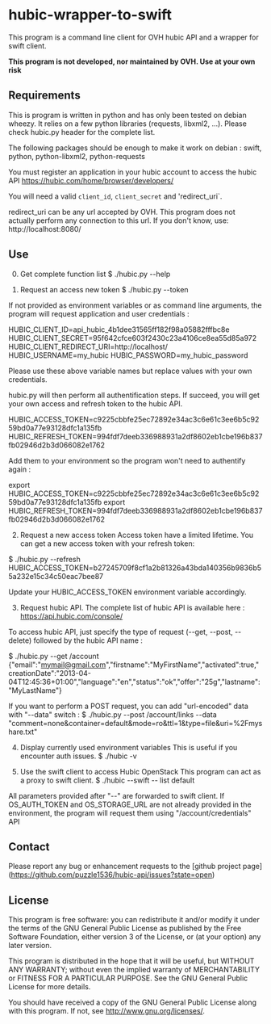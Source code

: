hubic-wrapper-to-swift
======================

This program is a command line client for OVH hubic API and a wrapper for swift
client.

**This program is not developed, nor maintained by OVH. Use at your own risk**

Requirements
------------

This is program is written in python and has only been tested on debian
wheezy. It relies on a few python libraries (requests, libxml2, ...). Please
check hubic.py header for the complete list.

The following packages should be enough to make it work on debian :
swift, python, python-libxml2, python-requests

You must register an application in your hubic account to access the hubic API
https://hubic.com/home/browser/developers/

You will need a valid `client_id`, `client_secret` and 'redirect_uri`.

redirect_uri can be any url accepted by OVH. This program does not actually
perform any connection to this url. If you don't know, use:
http://localhost:8080/

Use
---
0. Get complete function list
 $ ./hubic.py --help

1. Request an access new token
 $ ./hubic.py --token

If not provided as environment variables or as command line arguments, the
program will request application and user credentials :

 HUBIC_CLIENT_ID=api_hubic_4b1dee31565ff182f98a05882fffbc8e
 HUBIC_CLIENT_SECRET=95f642cfce603f2430c23a4106ce8ea55d85a972
 HUBIC_CLIENT_REDIRECT_URI=http://localhost/
 HUBIC_USERNAME=my_hubic
 HUBIC_PASSWORD=my_hubic_password

Please use these above variable names but replace values with your own
credentials.

hubic.py will then perform all authentification steps.
If succeed, you will get your own access and refresh token to the hubic API.

 HUBIC_ACCESS_TOKEN=c9225cbbfe25ec72892e34ac3c6e61c3ee6b5c9259bd0a77e93128dfc1a135fb
 HUBIC_REFRESH_TOKEN=994fdf7deeb336988931a2df8602eb1cbe196b837fb02946d2b3d066082e1762

Add them to your environment so the program won't need to authentify again :

 export HUBIC_ACCESS_TOKEN=c9225cbbfe25ec72892e34ac3c6e61c3ee6b5c9259bd0a77e93128dfc1a135fb
 export HUBIC_REFRESH_TOKEN=994fdf7deeb336988931a2df8602eb1cbe196b837fb02946d2b3d066082e1762

2. Request a new access token
Access token have a limited lifetime. You can get a new access token with your
refresh token:

 $ ./hubic.py --refresh
 HUBIC_ACCESS_TOKEN=b27245709f8cf1a2b81326a43bda140356b9836b55a232e15c34c50eac7bee87

Update your HUBIC_ACCESS_TOKEN environment variable accordingly.

3. Request hubic API.
The complete list of hubic API is available here : https://api.hubic.com/console/

To access hubic API, just specify the type of request (--get, --post, --delete)
followed by the hubic API name :

 $ ./hubic.py --get /account
{"email":"mymail@gmail.com","firstname":"MyFirstName","activated":true,"creationDate":"2013-04-04T12:45:36+01:00","language":"en","status":"ok","offer":"25g","lastname":"MyLastName"}

If you want to perform a POST request, you can add "url-encoded" data with
"--data" switch :
 $ ./hubic.py --post /account/links --data "comment=none&container=default&mode=ro&ttl=1&type=file&uri=%2Fmyshare.txt"

4. Display currently used environment variables
This is useful if you encounter auth issues.
 $ ./hubic -v

5. Use the swift client to access Hubic OpenStack 
This program can act as a proxy to swift client.
 $ ./hubic --swift -- list default

All parameters provided after "--" are forwarded to swift client.  If
OS_AUTH_TOKEN and OS_STORAGE_URL are not already provided in the environment,
the program will request them using "/account/credentials" API

Contact
-------

Please report any bug or enhancement requests to the [github project page]
(https://github.com/puzzle1536/hubic-api/issues?state=open)

License
-------

This program is free software: you can redistribute it and/or modify
it under the terms of the GNU General Public License as published by
the Free Software Foundation, either version 3 of the License, or
(at your option) any later version.

This program is distributed in the hope that it will be useful,
but WITHOUT ANY WARRANTY; without even the implied warranty of
MERCHANTABILITY or FITNESS FOR A PARTICULAR PURPOSE.  See the
GNU General Public License for more details.

You should have received a copy of the GNU General Public License
along with this program.  If not, see <http://www.gnu.org/licenses/>.
